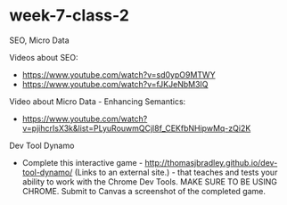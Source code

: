 # week-7-class-2
SEO, Micro Data

Videos about SEO:
- https://www.youtube.com/watch?v=sd0ypO9MTWY
- https://www.youtube.com/watch?v=fJKJeNbM3IQ

Video about Micro Data - Enhancing Semantics:
- https://www.youtube.com/watch?v=pjihcrIsX3k&list=PLyuRouwmQCjl8f_CEKfbNHipwMq-zQi2K

Dev Tool Dynamo
- Complete this interactive game - http://thomasjbradley.github.io/dev-tool-dynamo/ (Links to an external site.) - that teaches and tests your ability to work with the Chrome Dev Tools. MAKE SURE TO BE USING CHROME.
Submit to Canvas a screenshot of the completed game.
